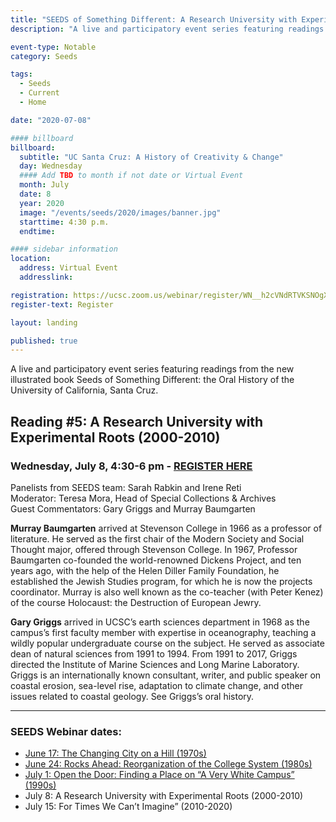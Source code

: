 ```yaml
---
title: "SEEDS of Something Different: A Research University with Experimental Roots (2000-2010)"
description: "A live and participatory event series featuring readings from the new illustrated book Seeds of Something Different: the Oral History of the University of California, Santa Cruz."

event-type: Notable
category: Seeds

tags:
  - Seeds
  - Current
  - Home

date: "2020-07-08"

#### billboard
billboard:
  subtitle: "UC Santa Cruz: A History of Creativity & Change"
  day: Wednesday
  #### Add TBD to month if not date or Virtual Event
  month: July
  date: 8
  year: 2020
  image: "/events/seeds/2020/images/banner.jpg"
  starttime: 4:30 p.m.
  endtime: 

#### sidebar information
location:
  address: Virtual Event
  addresslink: 

registration: https://ucsc.zoom.us/webinar/register/WN__h2cVNdRTVKSNOgXtrRYWw
register-text: Register

layout: landing

published: true
---
```


A live and participatory event series featuring readings from the new illustrated book Seeds of Something Different: the Oral History of the University of California, Santa Cruz.

## Reading #5: A Research University with Experimental Roots (2000-2010)

### Wednesday, July 8, 4:30-6 pm - [REGISTER HERE](https://ucsc.zoom.us/webinar/register/WN__h2cVNdRTVKSNOgXtrRYWw)

Panelists from SEEDS team: Sarah Rabkin and Irene Reti<br />
Moderator: Teresa Mora, Head of Special Collections & Archives<br />
Guest Commentators: Gary Griggs and Murray Baumgarten

**Murray Baumgarten** arrived at Stevenson College in 1966 as a professor of literature. He served as the first chair of the Modern Society and Social Thought major, offered through Stevenson College. In 1967, Professor Baumgarten co-founded the world-renowned Dickens Project, and ten years ago, with the help of the Helen Diller Family Foundation, he established the Jewish Studies program, for which he is now the projects coordinator. Murray is also well known as the co-teacher (with Peter Kenez) of the course Holocaust: the Destruction of European Jewry.

**Gary Griggs** arrived in UCSC’s earth sciences department in 1968 as the campus’s first faculty member with expertise in oceanography, teaching a wildly popular undergraduate course on the subject. He served as associate dean of natural sciences from 1991 to 1994. From 1991 to 2017, Griggs directed the Institute of Marine Sciences and Long Marine Laboratory. Griggs is an internationally known consultant, writer, and public speaker on coastal erosion, sea-level rise, adaptation to climate change, and other issues related to coastal geology. See Griggs’s oral history.


---

### SEEDS Webinar dates:
- [June 17: The Changing City on a Hill (1970s)](https://vimeo.com/430358926)
- [June 24: Rocks Ahead: Reorganization of the College System (1980s)](https://vimeo.com/432621973)
- [July 1: Open the Door: Finding a Place on “A Very White Campus” (1990s)](https://www.youtube.com/watch?v=V99nkcM8uzY&list=PLRYckK179c3R2IVbSkOFXNIicfde7YYEU&index=2&t=11s)
- July 8: A Research University with Experimental Roots (2000-2010)
- July 15: For Times We Can’t Imagine” (2010-2020)

